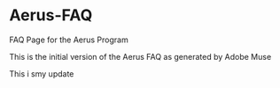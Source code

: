 # Aerus-FAQ
FAQ Page for the Aerus Program

This is the initial version of the Aerus FAQ as generated by Adobe Muse

This i smy update
